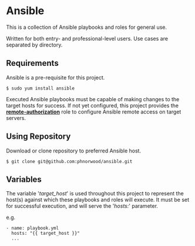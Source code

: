 # Ansible

This is a collection of Ansible playbooks and roles for general use.

Written for both entry- and professional-level users. Use cases are separated by directory.

## Requirements

Ansible is a pre-requisite for this project.

    $ sudo yum install ansible

Executed Ansible playbooks must be capable of making changes to the target hosts for success. If not yet configured, this project provides the [**remote-authorization**](https://github.com/phnorwood/ansible/tree/master/remote-authorization) role to configure Ansible remote access on target servers.

## Using Repository

 Download or clone repository to preferred Ansible host.

```
$ git clone git@github.com:phnorwood/ansible.git
```

## Variables

The variable '*target_host*' is used throughout this project to represent the host(s) against which these playbooks and roles will execute. It must be set for successful execution, and will serve the '*hosts:*' parameter.

e.g.

```
- name: playbook.yml
  hosts: "{{ target_host }}"
  ...

```
